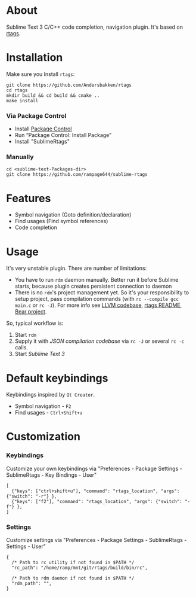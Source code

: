 
# About

Sublime Text 3 C/C++ code completion, navigation plugin. It's based on [rtags](https://github.com/Andersbakken/rtags). 

# Installation

Make sure you Install `rtags`:

    git clone https://github.com/Andersbakken/rtags
    cd rtags
    mkdir build && cd build && cmake ..
    make install
    

### Via Package Control

* Install [Package Control](https://sublime.wbond.net/installation)
* Run “Package Control: Install Package” 
* Install "SublimeRtags"

### Manually

    cd <sublime-text-Packages-dir>
    git clone https://github.com/rampage644/sublime-rtags  

# Features

* Symbol navigation (Goto definition/declaration)
* Find usages (Find symbol references)
* Code completion

# Usage

It's very unstable plugin. There are number of limitations:

* You have to run `rdm` daemon manually. Better run it before Sublime starts, because plugin creates persistent connection to daemon
* There is no `rdm`'s project management yet. So it's your responsibility to setup project, pass compilation commands (with `rc --compile gcc main.c` or `rc -J`). For more info see [LLVM codebase](http://clang.llvm.org/docs/JSONCompilationDatabase.html), [rtags README](https://github.com/Andersbakken/rtags/blob/master/README.org), [Bear project](https://github.com/rizsotto/Bear/blob/master/README.md).

So, typical workflow is:

 1. Start `rdm`
 2. Supply it with _JSON compilation codebase_ via `rc -J` or several `rc -c` calls.
 3. Start _Sublime Text 3_

# Default keybindings

Keybindings inspired by `Qt Creator`.

+ Symbol navigation - `F2`
+ Find usages - `Ctrl+Shift+u`

# Customization

### Keybindings 

Customize your own keybindings via "Preferences - Package Settings - SublimeRtags - Key Bindings - User"

```
[
  {"keys": ["ctrl+shift+u"], "command": "rtags_location", "args": {"switch": "-r"} },
  {"keys": ["f2"], "command": "rtags_location", "args": {"switch": "-f"} },
]
```

### Settings

Customize settings via "Preferences - Package Settings - SublimeRtags - Settings - User"

```
{
  /* Path to rc utility if not found in $PATH */
  "rc_path": "/home/ramp/mnt/git/rtags/build/bin/rc",

  /* Path to rdm daemon if not found in $PATH */
  "rdm_path": "",
}
```

